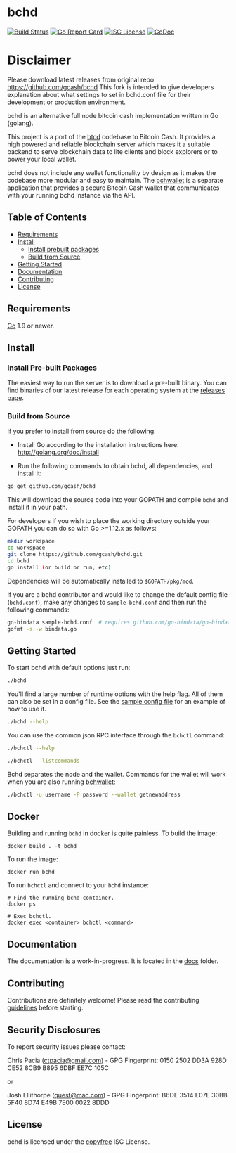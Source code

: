 bchd
====
[![Build Status](https://travis-ci.org/gcash/bchd.png?branch=master)](https://travis-ci.org/gcash/bchd)
[![Go Report Card](https://goreportcard.com/badge/github.com/gcash/bchd)](https://goreportcard.com/report/github.com/gcash/bchd)
[![ISC License](http://img.shields.io/badge/license-ISC-blue.svg)](http://copyfree.org)
[![GoDoc](https://img.shields.io/badge/godoc-reference-blue.svg)](http://godoc.org/github.com/gcash/bchd)

# Disclaimer
Please download latest releases from original repo https://github.com/gcash/bchd
This fork is intended to give developers explanation about what settings to set in bchd.conf file for their development or production environment.

bchd is an alternative full node bitcoin cash implementation written in Go (golang).

This project is a port of the [btcd](https://github.com/btcsuite/btcd) codebase to Bitcoin Cash. It provides a high powered
and reliable blockchain server which makes it a suitable backend to serve blockchain data to lite clients and block explorers
or to power your local wallet.

bchd does not include any wallet functionality by design as it makes the codebase more modular and easy to maintain. 
The [bchwallet](https://github.com/gcash/bchwallet) is a separate application that provides a secure Bitcoin Cash wallet 
that communicates with your running bchd instance via the API.

## Table of Contents

- [Requirements](#requirements)
- [Install](#install)
  - [Install prebuilt packages](#install-pre-built-packages)
  - [Build from Source](#build-from-source)
- [Getting Started](#getting-started)
- [Documentation](#documentation)
- [Contributing](#contributing)
- [License](#license)

## Requirements

[Go](http://golang.org) 1.9 or newer.

## Install

### Install Pre-built Packages

The easiest way to run the server is to download a pre-built binary. You can find binaries of our latest release for each operating system at the [releases page](https://github.com/gcash/bchd/releases).

### Build from Source

If you prefer to install from source do the following:

- Install Go according to the installation instructions here:
  http://golang.org/doc/install

- Run the following commands to obtain bchd, all dependencies, and install it:

```bash
go get github.com/gcash/bchd
```

This will download the source code into your GOPATH and compile `bchd` and install it in your path.

For developers if you wish to place the working directory outside your GOPATH you can do so with Go >=1.12.x as follows:
```bash
mkdir workspace
cd workspace
git clone https://github.com/gcash/bchd.git
cd bchd
go install (or build or run, etc)
```
Dependencies will be automatically installed to `$GOPATH/pkg/mod`.

If you are a bchd contributor and would like to change the default config file (`bchd.conf`), make any changes to `sample-bchd.conf` and then run the following commands:

```bash
go-bindata sample-bchd.conf  # requires github.com/go-bindata/go-bindata/
gofmt -s -w bindata.go
```

## Getting Started

To start bchd with default options just run:

```bash
./bchd
```

You'll find a large number of runtime options with the help flag. All of them can also be set in a config file.
See the [sample config file](https://github.com/gcash/bchd/blob/master/sample-bchd.conf) for an example of how to use it.

```bash
./bchd --help
```

You can use the common json RPC interface through the `bchctl` command:

```bash
./bchctl --help

./bchctl --listcommands
```

Bchd separates the node and the wallet. Commands for the wallet will work when you are also running
[bchwallet](https://github.com/gcash/bchwallet):

```bash
./bchctl -u username -P password --wallet getnewaddress
```

## Docker

Building and running `bchd` in docker is quite painless. To build the image:

```
docker build . -t bchd
```

To run the image:

```
docker run bchd
```

To run `bchctl` and connect to your `bchd` instance:

```
# Find the running bchd container.
docker ps

# Exec bchctl.
docker exec <container> bchctl <command>
```

## Documentation

The documentation is a work-in-progress.  It is located in the [docs](https://github.com/gcash/bchd/tree/master/docs) folder.

## Contributing

Contributions are definitely welcome! Please read the contributing [guidelines](https://github.com/gcash/bchd/blob/master/docs/code_contribution_guidelines.md) before starting.

## Security Disclosures

To report security issues please contact:

Chris Pacia (ctpacia@gmail.com) - GPG Fingerprint: 0150 2502 DD3A 928D CE52 8CB9 B895 6DBF EE7C 105C

or

Josh Ellithorpe (quest@mac.com) - GPG Fingerprint: B6DE 3514 E07E 30BB 5F40  8D74 E49B 7E00 0022 8DDD 

## License

bchd is licensed under the [copyfree](http://copyfree.org) ISC License.
